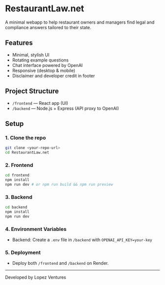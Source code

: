 # RestaurantLaw.net

A minimal webapp to help restaurant owners and managers find legal and compliance answers tailored to their state.

## Features
- Minimal, stylish UI
- Rotating example questions
- Chat interface powered by OpenAI
- Responsive (desktop & mobile)
- Disclaimer and developer credit in footer

## Project Structure
- `/frontend` — React app (UI)
- `/backend` — Node.js + Express (API proxy to OpenAI)

## Setup

### 1. Clone the repo
```bash
git clone <your-repo-url>
cd RestaurantLaw.net
```

### 2. Frontend
```bash
cd frontend
npm install
npm run dev # or npm run build && npm run preview
```

### 3. Backend
```bash
cd backend
npm install
npm run dev
```

### 4. Environment Variables
- Backend: Create a `.env` file in `/backend` with `OPENAI_API_KEY=your-key`

### 5. Deployment
- Deploy both `/frontend` and `/backend` on Render.

---
Developed by Lopez Ventures 